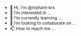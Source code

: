 - 👋 Hi, I’m @nishant-krs
- 👀 I’m interested in ...
- 🌱 I’m currently learning ...
- 💞️ I’m looking to collaborate on ...
- 📫 How to reach me ...

<!---
nishant-krs/nishant-krs is a ✨ special ✨ repository because its `README.md` (this file) appears on your GitHub profile.
You can click the Preview link to take a look at your changes.
--->
